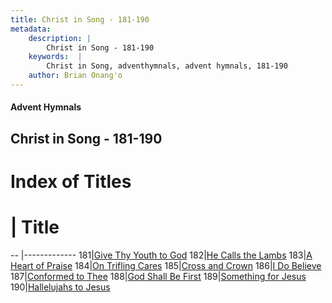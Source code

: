 ```yaml
---
title: Christ in Song - 181-190
metadata:
    description: |
        Christ in Song - 181-190
    keywords:  |
        Christ in Song, adventhymnals, advent hymnals, 181-190
    author: Brian Onang'o
---
```


#### Advent Hymnals
## Christ in Song - 181-190

# Index of Titles
# | Title                        
-- |-------------
181|[Give Thy Youth to God](/christ-in-song/CIS/101-200/181-190/Give-Thy-Youth-to-God)
182|[He Calls the Lambs](/christ-in-song/CIS/101-200/181-190/He-Calls-the-Lambs)
183|[A Heart of Praise](/christ-in-song/CIS/101-200/181-190/A-Heart-of-Praise)
184|[On Trifling Cares](/christ-in-song/CIS/101-200/181-190/On-Trifling-Cares)
185|[Cross and Crown](/christ-in-song/CIS/101-200/181-190/Cross-and-Crown)
186|[I Do Believe](/christ-in-song/CIS/101-200/181-190/I-Do-Believe)
187|[Conformed to Thee](/christ-in-song/CIS/101-200/181-190/Conformed-to-Thee)
188|[God Shall Be First](/christ-in-song/CIS/101-200/181-190/God-Shall-Be-First)
189|[Something for Jesus](/christ-in-song/CIS/101-200/181-190/Something-for-Jesus)
190|[Hallelujahs to Jesus](/christ-in-song/CIS/101-200/181-190/Hallelujahs-to-Jesus)
